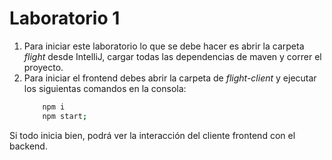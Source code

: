 # Laboratorio 1

1. Para iniciar este laboratorio lo que se debe hacer es abrir la carpeta *flight* desde
IntelliJ, cargar todas las dependencias de maven y correr el proyecto.    
2. Para iniciar el frontend debes abrir la carpeta de *flight-client* y ejecutar los siguientas comandos en la consola:
    ~~~ bash
        npm i
        npm start;
    ~~~

Si todo inicia bien, podrá ver la interacción del cliente frontend con el backend.
